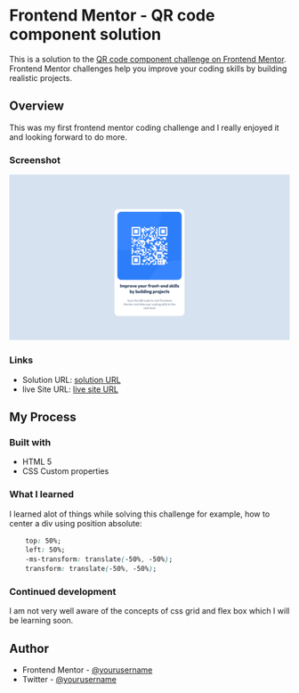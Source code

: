 # Frontend Mentor - QR code component solution

This is a solution to the [QR code component challenge on Frontend Mentor](https://www.frontendmentor.io/challenges/qr-code-component-iux_sIO_H). Frontend Mentor challenges help you improve your coding skills by building realistic projects.

## Overview
This was my first frontend mentor coding challenge and I really enjoyed it and looking forward to do more.
### Screenshot
![](./git-img/Screenshot.png)


### Links
- Solution URL: [solution URL](https://your-solution-url.com)
- live Site URL: [live site URL](https://your-live-site-url.com)

## My Process

### Built with
- HTML 5
- CSS Custom properties

### What I learned
I learned alot of things while solving this challenge for example, how to center a div using position absolute:
```css
    top: 50%;
    left: 50%;
    -ms-transform: translate(-50%, -50%);
    transform: translate(-50%, -50%);
```

### Continued development
I am not very well aware of the concepts of css grid and flex box which I will be learning soon.

## Author

- Frontend Mentor - [@yourusername](https://www.frontendmentor.io/profile/yourusername)
- Twitter - [@yourusername](https://www.twitter.com/yourusername)